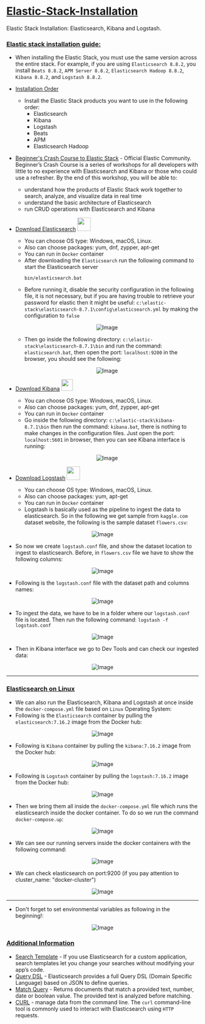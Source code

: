 # [Elastic-Stack-Installation](https://www.elastic.co/guide/en/elastic-stack/current/installing-elastic-stack.html)
Elastic Stack Installation: Elasticsearch, Kibana and Logstash. 

### [Elastic stack installation guide:](https://www.elastic.co/guide/en/elastic-stack/current/installing-elastic-stack.html)

- When installing the Elastic Stack, you must use the same version across the entire stack. For example, if you are using `Elasticsearch 8.8.2`, you install `Beats 8.8.2`, `APM Server 8.8.2`, `Elasticsearch Hadoop 8.8.2`, `Kibana 8.8.2`, and `Logstash 8.8.2`.
- [Installation Order](https://www.elastic.co/guide/en/elastic-stack/current/installing-elastic-stack.html#install-order-elastic-stack)
  - Install the Elastic Stack products you want to use in the following order:
    - Elasticsearch
    - Kibana
    - Logstash
    - Beats
    - APM
    - Elasticsearch Hadoop
- [Beginner's Crash Course to Elastic Stack](https://youtu.be/gS_nHTWZEJ8) - Official Elastic Community. Beginner’s Crash Course is a series of workshops for all developers with little to no experience with Elasticsearch and Kibana or those who could use a refresher. By the end of this workshop, you will be able to: 
  - understand how the products of Elastic Stack work together to search, analyze, and visualize data in real time
  - understand the basic architecture of Elasticsearch
  - run CRUD operations with  Elasticsearch and Kibana
 
- [Download Elasticsearch](https://www.elastic.co/downloads/elasticsearch) <tr><img src="https://edent.github.io/SuperTinyIcons/images/svg/elastic.svg" width="35" title=""></tr>
  - You can choose OS type: Windows, macOS, Linux.
  - Also can choose packages: yum, dnf, zypper, apt-get
  - You can run in `Docker` container
  - After downloading the `Elasticsearch` run the following command to start the Elasticsearch server
    ```
    bin/elasticsearch.bat
    ```
  - Before running it, disable the security configuration in the following file, it is not necessary, but if you are having trouble to retrieve your password for elastic then it might be useful:  `c:\elastic-stack\elasticsearch-8.7.1\config\elasticsearch.yml` by making the configuration to `false`
 
  <p align="center">
    <img src="https://user-images.githubusercontent.com/24220136/236627245-7b96913a-51ef-4285-a644-85a204405fd1.png" alt="Image">
  </p>

  - Then go inside the following directory: `c:\elastic-stack\elasticsearch-8.7.1\bin` and run the command: `elasticsearch.bat`, then open the port: `localhost:9200` in the browser, you should see the following:

  <p align="center">
    <img src="https://user-images.githubusercontent.com/24220136/236627341-ada8ef31-851a-4dac-ae7f-9523bac9918e.png" alt="Image">
  </p>

- [Download Kibana](https://www.elastic.co/kr/downloads/kibana) <tr><img src="https://encrypted-tbn0.gstatic.com/images?q=tbn:ANd9GcT3_RqXgpJRFZ-5KPzNMyzWJaJxwXERWjSxjA&usqp=CAU" width="30" title=""></tr>
  - You can choose OS type: Windows, macOS, Linux.
  - Also can choose packages: yum, dnf, zypper, apt-get
  - You can run in `Docker` container
  - Go inside the following directory: `c:\elastic-stack\kibana-8.7.1\bin` then run the command: `kibana.bat`, there is nothing to make changes in the configuration files. Just open the port: `localhost:5601` in browser, then you can see Kibana interface is running:

  <p align="center">
    <img src="https://user-images.githubusercontent.com/24220136/236627447-8d64ffa1-f6f0-41f1-bbc6-73c9a5e791a8.png" alt="Image">
  </p>

- [Download Logstash](https://www.elastic.co/kr/downloads/logstash) <tr><img src="https://elastic-content-share.eu/wp-content/uploads/edd/2020/06/logstash-logo-color.png" width="35" title=""></tr>
  - You can choose OS type: Windows, macOS, Linux.
  - Also can choose packages: yum, apt-get
  - You can run in `Docker` container
  - Logstash is basically used as the pipeline to ingest the data to elasticsearch. So in the following we get sample from `kaggle.com` dataset website, the following is the sample dataset `flowers.csv`:

<p align="center">
  <img src="https://user-images.githubusercontent.com/24220136/236627845-e8a5fa86-e5e9-4760-9010-8bdaeecd7fa2.png" alt="Image">
</p>

   - So now we create `logstash.conf` file, and show the dataset location to ingest to elasticsearch. Before, in `flowers.csv` file we have to show the following columns: 

<p align="center">
  <img src="https://user-images.githubusercontent.com/24220136/236627979-41abeadb-4218-4025-81bd-c8b8500e121e.png" alt="Image">
</p>

   - Following is the `logstash.conf` file with the dataset path and columns names:

<p align="center">
  <img src="https://user-images.githubusercontent.com/24220136/236628145-12d9bdf1-b7b2-45a8-b9e8-2ad997435924.png" alt="Image">
</p>

   - To ingest the data, we have to be in a folder where our `logstash.conf` file is located. Then run the following command: `logstash -f logstash.conf`

<p align="center">
  <img src="https://user-images.githubusercontent.com/24220136/236628258-5b135b2c-93d9-4627-a994-123f6bb039d9.png" alt="Image">
</p>

   - Then in Kibana interface we go to Dev Tools and can check our ingested data: 

<p align="center">
  <img src="https://user-images.githubusercontent.com/24220136/236628339-81aa632a-ad9c-4be2-b10b-652b752b52c2.png" alt="Image">
</p>

-----------------

### [Elasticsearch on Linux](https://www.digitalocean.com/community/tutorials/how-to-install-and-configure-elasticsearch-on-ubuntu-22-04)

- We can also run the Elasticsearch, Kibana and Logstash at once inside the `docker-compose.yml` file based on `Linux` Operating System:
- Following is the `Elasticsearch` container by pulling the `elasticsearch:7.16.2` image from the Docker hub:

<p align="center">
  <img src="https://user-images.githubusercontent.com/24220136/236646804-424bf108-ac1f-4a7c-a125-160caa1dfdd8.png" alt="Image">
</p>

- Following is `Kibana` container by pulling the `kibana:7.16.2` image from the Docker hub:

<p align="center">
  <img src="https://user-images.githubusercontent.com/24220136/236646816-7c0ba095-3333-42e8-ab97-72d835a7a730.png" alt="Image">
</p>

- Following is `Logstash` container by pulling the `logstash:7.16.2` image from the Docker hub:

<p align="center">
  <img src="https://user-images.githubusercontent.com/24220136/236646902-52215f82-5c92-4b25-ada7-b8adaa824350.png" alt="Image">
</p>

- Then we bring them all inside the `docker-compose.yml` file which runs the elasticsearch inside the docker container. To do so we run the command `docker-compose.up`:

<p align="center">
  <img src="https://user-images.githubusercontent.com/24220136/227846350-d2fc6be7-e676-4dd4-9038-ba248b6e67f3.png" alt="Image">
</p>

- We can see our running servers inside the docker containers with the following command:

<p align="center">
  <img src="https://user-images.githubusercontent.com/24220136/227846458-ea87f3dd-fc05-4904-b5e4-7ae8544d99b6.png" alt="Image">
</p>

- We can check elasticsearch on port:9200 (if you pay attention to cluster_name: "docker-cluster")

<p align="center">
  <img src="https://user-images.githubusercontent.com/24220136/227846675-a1fc845e-7bb8-4bf5-8d64-19c5ebed703e.png" alt="Image">
</p>

-------------------------

- Don't forget to set environmental variables as following in the beginning!:

<p align="center">
  <img src="https://user-images.githubusercontent.com/24220136/236627530-518d74a9-fb68-4317-b4ec-bd9dbc0b4a34.png" alt="Image">
</p>

### [Additional Information]()

- [Search Template](https://www.elastic.co/guide/en/elasticsearch/reference/current/search-template.html) - If you use Elasticsearch for a custom application, search templates let you change your searches without modifying your app’s code.
- [Query DSL](https://www.elastic.co/guide/en/elasticsearch/reference/current/query-dsl.html) - Elasticsearch provides a full Query DSL (Domain Specific Language) based on JSON to define queries.
- [Match Query](https://www.elastic.co/guide/en/elasticsearch/reference/current/query-dsl-match-query.html) - Returns documents that match a provided text, number, date or boolean value. The provided text is analyzed before matching.
- [CURL](https://www.elastic.co/guide/en/cloud/current/ec-working-with-elasticsearch.html) - manage data from the command line. The `curl` command-line tool is commonly used to interact with Elasticsearch using `HTTP` requests.
